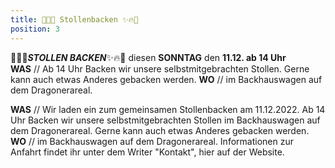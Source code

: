 ```yaml
---
title: 🎄🔥✨ Stollenbacken ✨🔥🎄
position: 3
---
```


🎄🔥✨***STOLLEN  BACKEN***✨🔥🎄 diesen **SONNTAG** den **11.12. ab 14 Uhr** <br> **WAS** // Ab 14 Uhr Backen wir unsere selbstmitgebrachten Stollen. Gerne kann auch etwas Anderes gebacken werden. **WO** // im Backhauswagen auf dem Dragonerareal.

**WAS** // Wir laden ein zum gemeinsamen Stollenbacken am 11.12.2022. Ab 14 Uhr Backen wir unsere selbstmitgebrachten Stollen im Backhauswagen auf dem Dragonerareal. Gerne kann auch etwas Anderes gebacken werden.
<br>
**WO** // im Backhauswagen auf dem Dragonerareal. Informationen zur Anfahrt findet ihr unter dem Writer "Kontakt", hier auf der Website.

